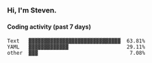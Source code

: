 ### Hi, I'm Steven.

#### Coding activity (past 7 days)
```
Text   ▓▓▓▓▓▓▓▓▓▓▓▓▓▓▓▓▓▓▓▓▓▓▓▓▓▓▓▓▓▓  63.81%
YAML   ▓▓▓▓▓▓▓▓▓▓▓▓▓                   29.11%
other  ▓▓▓                              7.08%
```
